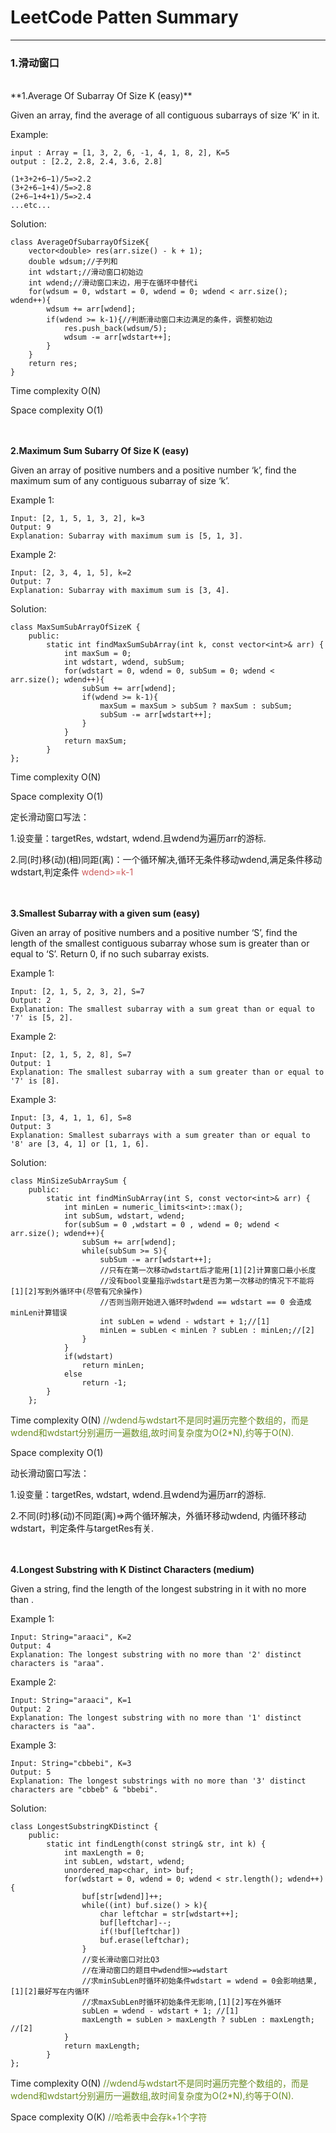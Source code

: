 # LeetCode Patten Summary

---

### 1.滑动窗口
<br/>
**1.Average Of Subarray Of Size K (easy)**

Given an array, find the average of all contiguous subarrays of size ‘K’ in it.
	
Example:
	
	input : Array = [1, 3, 2, 6, -1, 4, 1, 8, 2], K=5
	output : [2.2, 2.8, 2.4, 3.6, 2.8]
	
	(1+3+2+6−1)/5=>2.2
	(3+2+6−1+4)/5=>2.8
	(2+6−1+4+1)/5=>2.4
	...etc...
	
Solution:
	
	class AverageOfSubarrayOfSizeK{
		vector<double> res(arr.size() - k + 1);
    	double wdsum;//子列和
    	int wdstart;//滑动窗口初始边
    	int wdend;//滑动窗口末边，用于在循环中替代i
    	for(wdsum = 0, wdstart = 0, wdend = 0; wdend < arr.size(); wdend++){
        	wdsum += arr[wdend];
        	if(wdend >= k-1){//判断滑动窗口末边满足的条件，调整初始边
            	res.push_back(wdsum/5);
            	wdsum -= arr[wdstart++];
        	}
    	}
    	return res;
	}

Time complexity O(N)

Space complexity O(1)

<br/><br/>
**2.Maximum Sum Subarry Of Size K (easy)**

Given an array of positive numbers and a positive number ‘k’, find the maximum sum of any contiguous subarray of size ‘k’.

Example 1:

	Input: [2, 1, 5, 1, 3, 2], k=3 
	Output: 9
	Explanation: Subarray with maximum sum is [5, 1, 3].

Example 2:

	Input: [2, 3, 4, 1, 5], k=2 
	Output: 7
	Explanation: Subarray with maximum sum is [3, 4].

Solution:

	class MaxSumSubArrayOfSizeK {
		public:
			static int findMaxSumSubArray(int k, const vector<int>& arr) {
				int maxSum = 0;
			    int wdstart, wdend, subSum;
			    for(wdstart = 0, wdend = 0, subSum = 0; wdend < arr.size(); wdend++){
			        subSum += arr[wdend];
			        if(wdend >= k-1){
			            maxSum = maxSum > subSum ? maxSum : subSum;
			            subSum -= arr[wdstart++];
        			}
    			}
				return maxSum;
			}
	};
Time complexity O(N)

Space complexity O(1)

定长滑动窗口写法：

1.设变量：targetRes, wdstart, wdend.且wdend为遍历arr的游标.

2.同(时)移(动)(相)同距(离)：一个循环解决,循环无条件移动wdend,满足条件移动wdstart,判定条件<font color=#CD5C5C> wdend>=k-1 </font>

<br/><br/>
**3.Smallest Subarray with a given sum (easy)**

Given an array of positive numbers and a positive number ‘S’, find the length of the smallest contiguous subarray whose sum is greater than or equal to ‘S’. Return 0, if no such subarray exists.

Example 1:

	Input: [2, 1, 5, 2, 3, 2], S=7 
	Output: 2
	Explanation: The smallest subarray with a sum great than or equal to '7' is [5, 2].

Example 2:

	Input: [2, 1, 5, 2, 8], S=7 
	Output: 1
	Explanation: The smallest subarray with a sum greater than or equal to '7' is [8].

Example 3:

	Input: [3, 4, 1, 1, 6], S=8 
	Output: 3
	Explanation: Smallest subarrays with a sum greater than or equal to '8' are [3, 4, 1] or [1, 1, 6].

Solution:
	
	class MinSizeSubArraySum {
		public:
			static int findMinSubArray(int S, const vector<int>& arr) {
	    		int minLen = numeric_limits<int>::max();
	    		int subSum, wdstart, wdend;
	    		for(subSum = 0 ,wdstart = 0 , wdend = 0; wdend < arr.size(); wdend++){
	      			subSum += arr[wdend];
	      			while(subSum >= S){
						subSum -= arr[wdstart++];
						//只有在第一次移动wdstart后才能用[1][2]计算窗口最小长度
						//没有bool变量指示wdstart是否为第一次移动的情况下不能将[1][2]写到外循环中(尽管有冗余操作)
						//否则当刚开始进入循环时wdend == wdstart == 0 会造成minLen计算错误 
	        			int subLen = wdend - wdstart + 1;//[1]
	        			minLen = subLen < minLen ? subLen : minLen;//[2]
	      			}
	    		}
	    		if(wdstart)
	      			return minLen;
	    		else
	      			return -1;
	 		}
		};

Time complexity O(N) <font color=#6B8E23>//wdend与wdstart不是同时遍历完整个数组的，而是wdend和wdstart分别遍历一遍数组,故时间复杂度为O(2*N),约等于O(N).</font>

Space complexity O(1)

动长滑动窗口写法：

1.设变量：targetRes, wdstart, wdend.且wdend为遍历arr的游标.

2.不同(时)移(动)不同距(离)=>两个循环解决，外循环移动wdend, 内循环移动wdstart，判定条件与targetRes有关.

<br/><br/>
**4.Longest Substring with K Distinct Characters (medium)**

Given a string, find the length of the longest substring in it with no more than .

Example 1:

	Input: String="araaci", K=2
	Output: 4
	Explanation: The longest substring with no more than '2' distinct characters is "araa".

Example 2:

	Input: String="araaci", K=1
	Output: 2
	Explanation: The longest substring with no more than '1' distinct characters is "aa".

Example 3:

	Input: String="cbbebi", K=3
	Output: 5
	Explanation: The longest substrings with no more than '3' distinct characters are "cbbeb" & "bbebi".

Solution:  
	
	class LongestSubstringKDistinct {
		public:
			static int findLength(const string& str, int k) {
		    	int maxLength = 0;
		    	int subLen, wdstart, wdend;
		    	unordered_map<char, int> buf;
		    	for(wdstart = 0, wdend = 0; wdend < str.length(); wdend++){
		      		buf[str[wdend]]++;
		      		while((int) buf.size() > k){
		        		char leftchar = str[wdstart++];
		        		buf[leftchar]--;
		        		if(!buf[leftchar])
		          		buf.erase(leftchar);
		      		}
		      		//变长滑动窗口对比Q3
		      		//在滑动窗口的题目中wdend恒>=wdstart
		      		//求minSubLen时循环初始条件wdstart = wdend = 0会影响结果,[1][2]最好写在内循环
		      		//求maxSubLen时循环初始条件无影响,[1][2]写在外循环
		      		subLen = wdend - wdstart + 1; //[1]
		      		maxLength = subLen > maxLength ? subLen : maxLength; //[2]
		    	}
		    	return maxLength;
			}
	};

Time complexity O(N) <font color=#6B8E23>//wdend与wdstart不是同时遍历完整个数组的，而是wdend和wdstart分别遍历一遍数组,故时间复杂度为O(2*N),约等于O(N).</font>

Space complexity O(K) <font color=#6B8E23>//哈希表中会存k+1个字符</font>
	
